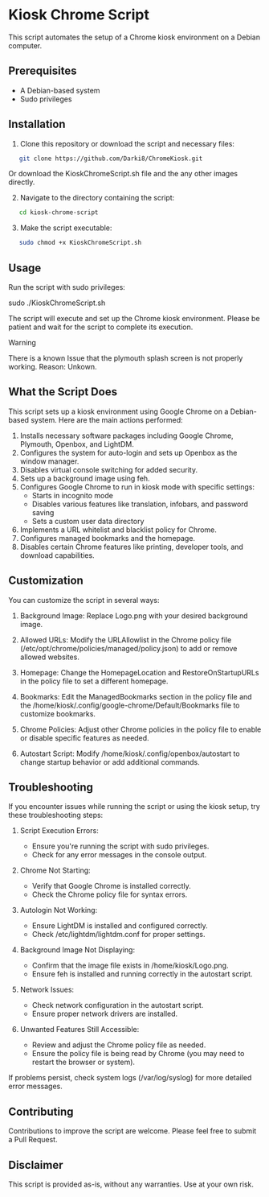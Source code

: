 # Kiosk Chrome Script

This script automates the setup of a Chrome kiosk environment on a Debian computer.

## Prerequisites

- A Debian-based system
- Sudo privileges

## Installation

1. Clone this repository or download the script and necessary files:
```bash
   git clone https://github.com/Darki8/ChromeKiosk.git
```
   Or download the KioskChromeScript.sh file and the any other images directly.

2. Navigate to the directory containing the script:
```bash
   cd kiosk-chrome-script
```
3. Make the script executable:
```bash
   sudo chmod +x KioskChromeScript.sh
```
## Usage

Run the script with sudo privileges:

sudo ./KioskChromeScript.sh

The script will execute and set up the Chrome kiosk environment. Please be patient and wait for the script to complete its execution.

>[!WARNING]
>There is a known Issue that the plymouth splash screen is not properly working. Reason: Unkown.

## What the Script Does

This script sets up a kiosk environment using Google Chrome on a Debian-based system. Here are the main actions performed:

1. Installs necessary software packages including Google Chrome, Plymouth, Openbox, and LightDM.
2. Configures the system for auto-login and sets up Openbox as the window manager.
3. Disables virtual console switching for added security.
4. Sets up a background image using feh.
5. Configures Google Chrome to run in kiosk mode with specific settings:
   - Starts in incognito mode
   - Disables various features like translation, infobars, and password saving
   - Sets a custom user data directory
6. Implements a URL whitelist and blacklist policy for Chrome.
7. Configures managed bookmarks and the homepage.
8. Disables certain Chrome features like printing, developer tools, and download capabilities.

## Customization

You can customize the script in several ways:

1. Background Image: Replace Logo.png with your desired background image.

2. Allowed URLs: Modify the URLAllowlist in the Chrome policy file (/etc/opt/chrome/policies/managed/policy.json) to add or remove allowed websites.

3. Homepage: Change the HomepageLocation and RestoreOnStartupURLs in the policy file to set a different homepage.

4. Bookmarks: Edit the ManagedBookmarks section in the policy file and the /home/kiosk/.config/google-chrome/Default/Bookmarks file to customize bookmarks.

5. Chrome Policies: Adjust other Chrome policies in the policy file to enable or disable specific features as needed.

6. Autostart Script: Modify /home/kiosk/.config/openbox/autostart to change startup behavior or add additional commands.

## Troubleshooting

If you encounter issues while running the script or using the kiosk setup, try these troubleshooting steps:

1. Script Execution Errors: 
   - Ensure you're running the script with sudo privileges.
   - Check for any error messages in the console output.

2. Chrome Not Starting: 
   - Verify that Google Chrome is installed correctly.
   - Check the Chrome policy file for syntax errors.

3. Autologin Not Working: 
   - Ensure LightDM is installed and configured correctly.
   - Check /etc/lightdm/lightdm.conf for proper settings.

4. Background Image Not Displaying: 
   - Confirm that the image file exists in /home/kiosk/Logo.png.
   - Ensure feh is installed and running correctly in the autostart script.

5. Network Issues: 
   - Check network configuration in the autostart script.
   - Ensure proper network drivers are installed.

6. Unwanted Features Still Accessible: 
   - Review and adjust the Chrome policy file as needed.
   - Ensure the policy file is being read by Chrome (you may need to restart the browser or system).

If problems persist, check system logs (/var/log/syslog) for more detailed error messages.

## Contributing

Contributions to improve the script are welcome. Please feel free to submit a Pull Request.

## Disclaimer

This script is provided as-is, without any warranties. Use at your own risk.
